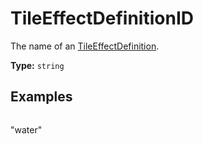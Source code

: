 # TileEffectDefinitionID

The name of an [TileEffectDefinition](prototype:TileEffectDefinition).

**Type:** `string`

## Examples

```
```
"water"
```
```

